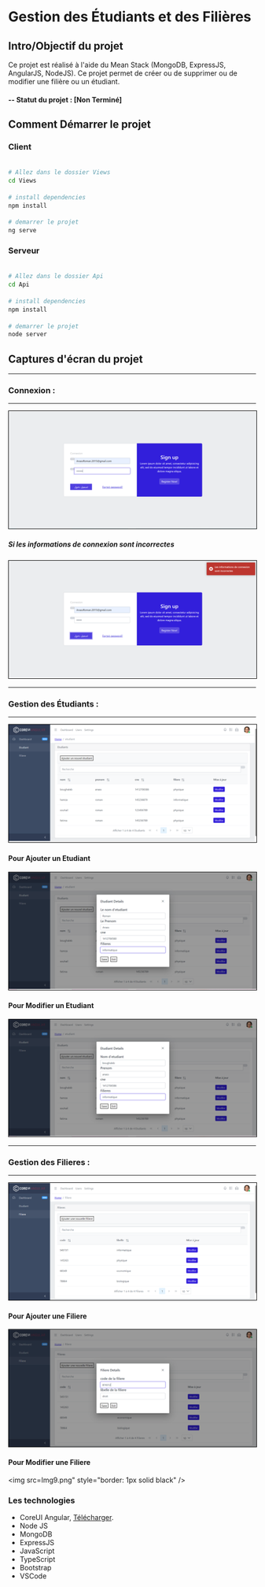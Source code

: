 # Gestion des Étudiants et des Filières

## Intro/Objectif du projet
Ce projet est réalisé à l'aide du Mean Stack (MongoDB, ExpressJS, AngularJS, NodeJS). Ce projet permet de créer ou de supprimer ou de modifier une filière ou un étudiant.

#### -- Statut du projet : [Non Terminé]

## Comment Démarrer le projet

### Client

``` bash

# Allez dans le dossier Views
cd Views

# install dependencies
npm install

# demarrer le projet
ng serve 

```

### Serveur

``` bash

# Allez dans le dossier Api
cd Api

# install dependencies
npm install

# demarrer le projet
node server 

```

## Captures d'écran du projet
---

### Connexion :
---------------
<p align="center">
<img src="Img1.png" style="border: 1px solid black" />

##### Si les informations de connexion sont incorrectes
<img src="Img2.png" style="border: 1px solid black" />
</p>

***

### Gestion des Étudiants :
--------------------
<p align="center">
<img src=Img4.png" style="border: 1px solid black" />

#### Pour Ajouter un Etudiant
<img src="Img5.png" style="border: 1px solid black" />


#### Pour Modifier un Etudiant
<img src="Img6.png" style="border: 1px solid black" />
</p>

***
### Gestion des Filieres :
--------------------
<p align="center">
<img src=Img7.png" style="border: 1px solid black" />

#### Pour Ajouter une Filiere
<img src="Img8.png" style="border: 1px solid black" />

#### Pour Modifier une Filiere
<img src=Img9.png" style="border: 1px solid black" />
</p>


### Les technologies
* CoreUI Angular, [Télécharger](https://coreui.io/product/free-angular-admin-template/).
* Node JS 
* MongoDB
* ExpressJS
* JavaScript 
* TypeScript
* Bootstrap
* VSCode